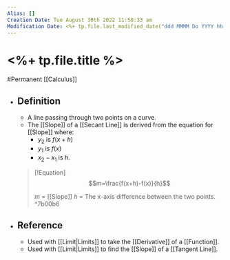 ```yaml
---
Alias: []
Creation Date: Tue August 30th 2022 11:58:33 am 
Modification Date: <%+ tp.file.last_modified_date("ddd MMMM Do YYYY hh:mm:ss a") %>
---
```

# <%+ tp.file.title %>
#Permanent [[Calculus]]

- ## Definition
	- A line passing through two points on a curve.
	- The [[Slope]] of a [[Secant Line]] is derived from the equation for [[Slope]] where: 
		- $y_2$ is $f(x+h)$
		- $y_1$ is $f(x)$
		- $x_2-x_1$ is $h$.
		  
    > [!Equation]
    > $$m=\frac{f(x+h)-f(x)}{h}$$
    > 
    > $m$ = [[Slope]]
    > $h$ = The x-axis difference between the two points. ^7b00b6
- ## Reference
	- Used with [[Limit|Limits]] to take the [[Derivative]] of a [[Function]].
	- Used with [[Limit|Limits]] to find the [[Slope]] of a [[Tangent Line]].